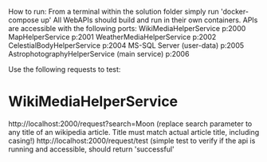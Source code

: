 How to run:
From a terminal within the solution folder simply run 'docker-compose up'
All WebAPIs should build and run in their own containers. 
APIs are accessible with the following ports:
WikiMediaHelperService							p:2000
MapHelperService								p:2001
WeatherMediaHelperService						p:2002
CelestialBodyHelperService						p:2004
MS-SQL Server (user-data)						p:2005
AstrophotographyHelperService (main service)	p:2006

Use the following requests to test:

WikiMediaHelperService
=================================================================================
http://localhost:2000/request?search=Moon
(replace search parameter to any title of an wikipedia article. Title must match actual article title, including casing!)
http://localhost:2000/request/test
(simple test to verify if the api is running and accessible, should return 'successful'


